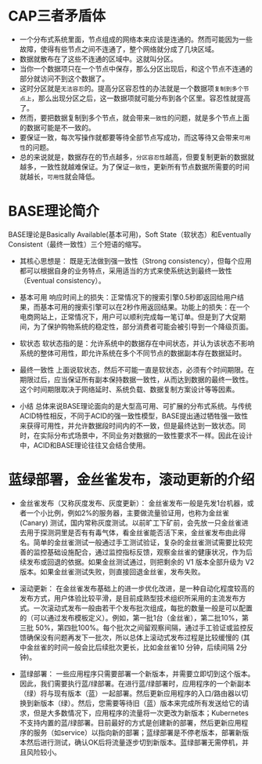 # CAP三者矛盾体
* 一个分布式系统里面，节点组成的网络本来应该是连通的。然而可能因为一些故障，使得有些节点之间不连通了，整个网络就分成了几块区域。
* 数据就散布在了这些不连通的区域中。这就叫分区。
* 当你一个数据项只在一个节点中保存，那么分区出现后，和这个节点不连通的部分就访问不到这个数据了。
* 这时分区就是`无法容忍`的。提高分区容忍性的办法就是一个数据项`复制到多个节点上`，那么出现分区之后，这一数据项就可能分布到各个区里。容忍性就提高了。
* 然而，要把数据复制到多个节点，就会带来`一致性`的问题，就是多个节点上面的数据可能是不一致的。
* 要保证一致，每次写操作就都要等待全部节点写成功，而这等待又会带来`可用性`的问题。
* 总的来说就是，数据存在的节点越多，`分区容忍性`越高，但要复制更新的数据就越多，一致性就越难保证。为了保证`一致性`，更新所有节点数据所需要的时间就越长，`可用性`就会降低。

# BASE理论简介

BASE理论是Basically Available(基本可用)，Soft State（软状态）和Eventually Consistent（最终一致性）三个短语的缩写。

* 其核心思想是：
既是无法做到强一致性（Strong consistency），但每个应用都可以根据自身的业务特点，采用适当的方式来使系统达到最终一致性（Eventual consistency）。

* 基本可用
响应时间上的损失：正常情况下的搜索引擎0.5秒即返回给用户结果，而基本可用的搜索引擎可以在2秒作用返回结果。功能上的损失：在一个电商网站上，正常情况下，用户可以顺利完成每一笔订单。但是到了大促期间，为了保护购物系统的稳定性，部分消费者可能会被引导到一个降级页面。

* 软状态
软状态指的是：允许系统中的数据存在中间状态，并认为该状态不影响系统的整体可用性，即允许系统在多个不同节点的数据副本存在数据延时。

* 最终一致性
上面说软状态，然后不可能一直是软状态，必须有个时间期限。在期限过后，应当保证所有副本保持数据一致性，从而达到数据的最终一致性。这个时间期限取决于网络延时、系统负载、数据复制方案设计等等因素。
* 小结
总体来说BASE理论面向的是大型高可用、可扩展的分布式系统。与传统ACID特性相反，不同于ACID的强一致性模型，BASE提出通过牺牲强一致性来获得可用性，并允许数据段时间内的不一致，但是最终达到一致状态。同时，在实际分布式场景中，不同业务对数据的一致性要求不一样。因此在设计中，ACID和BASE理论往往又会结合使用。

# 蓝绿部署，金丝雀发布，滚动更新的介绍

* 金丝雀发布（又称灰度发布、灰度更新）：
金丝雀发布一般是先发1台机器，或者一个小比例，例如2%的服务器，主要做流量验证用，也称为金丝雀 (Canary) 测试，国内常称灰度测试。以前旷工下矿前，会先放一只金丝雀进去用于探测洞里是否有有毒气体，看金丝雀能否活下来，金丝雀发布由此得名。简单的金丝雀测试一般通过手工测试验证，复杂的金丝雀测试需要比较完善的监控基础设施配合，通过监控指标反馈，观察金丝雀的健康状况，作为后续发布或回退的依据。如果金丝测试通过，则把剩余的 V1 版本全部升级为 V2 版本。如果金丝雀测试失败，则直接回退金丝雀，发布失败。

* 滚动更新：
在金丝雀发布基础上的进一步优化改进，是一种自动化程度较高的发布方式，用户体验比较平滑，是目前成熟型技术组织所采用的主流发布方式。一次滚动式发布一般由若干个发布批次组成，每批的数量一般是可以配置的（可以通过发布模板定义）。例如，第一批1台（金丝雀），第二批10%，第三批 50%，第四批100%。每个批次之间留观察间隔，通过手工验证或监控反馈确保没有问题再发下一批次，所以总体上滚动式发布过程是比较缓慢的 (其中金丝雀的时间一般会比后续批次更长，比如金丝雀10 分钟，后续间隔 2分钟)。

* 蓝绿部署：
一些应用程序只需要部署一个新版本，并需要立即切到这个版本。因此，我们需要执行蓝/绿部署。在进行蓝/绿部署时，应用程序的一个新副本（绿）将与现有版本（蓝）一起部署。然后更新应用程序的入口/路由器以切换到新版本（绿）。然后，您需要等待旧（蓝）版本来完成所有发送给它的请求，但是大多数情况下，应用程序的流量将一次更改为新版本；Kubernetes不支持内置的蓝/绿部署。目前最好的方式是创建新的部署，然后更新应用程序的服务（如service）以指向新的部署；蓝绿部署是不停老版本，部署新版本然后进行测试，确认OK后将流量逐步切到新版本。蓝绿部署无需停机，并且风险较小。
